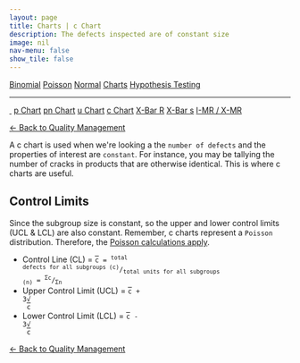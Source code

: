 ```yaml
---
layout: page
title: Charts | c Chart
description: The defects inspected are of constant size
image: nil
nav-menu: false
show_tile: false
---
```


<a href="../binomial.html" class="button small">Binomial</a>
<a href="../poisson.html" class="button small">Poisson</a>
<a href="../normal" class="button small">Normal</a>
<a href="./" class="button special small">Charts</a>
<a href="../hypothesis-testing.html" class="button small">Hypothesis Testing</a>

<hr />

<a href="./" style="border-bottom: none;"><i class="icon fa-home">&nbsp;</i></a>
<a href="p.html" class="button small">p Chart</a>
<a href="pn.html" class="button small">pn Chart</a>
<a href="u.html" class="button small">u Chart</a>
<a href="c.html" class="button special small">c Chart</a>
<a href="xbar-r.html" class="button small">X-Bar R</a>
<a href="xbar-s.html" class="button small">X-Bar s</a>
<a href="i-mr_x-mr.html" class="button small">I-MR / X-MR</a>

<a href="/quality-management">&#x2190; Back to Quality Management</a>

A c chart is used when we're looking a the `number of defects` and the properties of interest are `constant`.  For instance, you may be tallying the number of cracks in products that are otherwise identical.  This is where c charts are useful.

## Control Limits

Since the subgroup size is constant, so the upper and lower control limits (UCL & LCL) are also constant.  Remember, c charts represent a `Poisson` distribution.  Therefore, the <a href="../poisson.html">Poisson calculations apply</a>.

* Control Line (CL) = <code><span style="text-decoration: overline;">c</span> = <sup>total defects for all subgroups (c)</sup>/<sub>total units for all subgroups (n)</sub> = <sup>&Sigma;c</sup>/<sub>&Sigma;n</sub></code>
* Upper Control Limit (UCL) = <code><span style="text-decoration: overline;">c</span> + 3&radic;<span style="text-decoration: overline;"> </span>&nbsp;<span style="text-decoration: overline;">c</span></code>
* Lower Control Limit (LCL) = <code><span style="text-decoration: overline;">c</span> - 3&radic;<span style="text-decoration: overline;"> </span>&nbsp;<span style="text-decoration: overline;">c</span></code>


<a href="/quality-management">&#x2190; Back to Quality Management</a>
